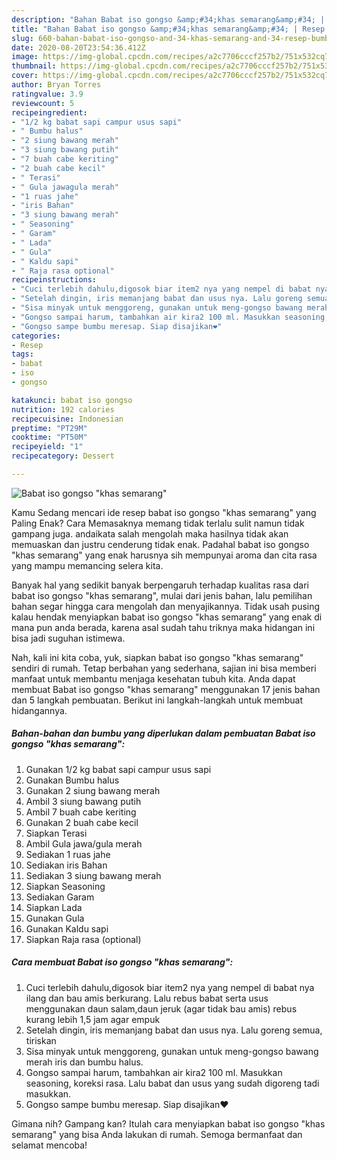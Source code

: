 ```yaml
---
description: "Bahan Babat iso gongso &amp;#34;khas semarang&amp;#34; | Resep Bumbu Babat iso gongso &amp;#34;khas semarang&amp;#34; Yang Enak dan Simpel"
title: "Bahan Babat iso gongso &amp;#34;khas semarang&amp;#34; | Resep Bumbu Babat iso gongso &amp;#34;khas semarang&amp;#34; Yang Enak dan Simpel"
slug: 660-bahan-babat-iso-gongso-and-34-khas-semarang-and-34-resep-bumbu-babat-iso-gongso-and-34-khas-semarang-and-34-yang-enak-dan-simpel
date: 2020-08-20T23:54:36.412Z
image: https://img-global.cpcdn.com/recipes/a2c7706cccf257b2/751x532cq70/babat-iso-gongso-khas-semarang-foto-resep-utama.jpg
thumbnail: https://img-global.cpcdn.com/recipes/a2c7706cccf257b2/751x532cq70/babat-iso-gongso-khas-semarang-foto-resep-utama.jpg
cover: https://img-global.cpcdn.com/recipes/a2c7706cccf257b2/751x532cq70/babat-iso-gongso-khas-semarang-foto-resep-utama.jpg
author: Bryan Torres
ratingvalue: 3.9
reviewcount: 5
recipeingredient:
- "1/2 kg babat sapi campur usus sapi"
- " Bumbu halus"
- "2 siung bawang merah"
- "3 siung bawang putih"
- "7 buah cabe keriting"
- "2 buah cabe kecil"
- " Terasi"
- " Gula jawagula merah"
- "1 ruas jahe"
- "iris Bahan"
- "3 siung bawang merah"
- " Seasoning"
- " Garam"
- " Lada"
- " Gula"
- " Kaldu sapi"
- " Raja rasa optional"
recipeinstructions:
- "Cuci terlebih dahulu,digosok biar item2 nya yang nempel di babat nya ilang dan bau amis berkurang. Lalu rebus babat serta usus menggunakan daun salam,daun jeruk (agar tidak bau amis) rebus kurang lebih 1,5 jam agar empuk"
- "Setelah dingin, iris memanjang babat dan usus nya. Lalu goreng semua, tiriskan"
- "Sisa minyak untuk menggoreng, gunakan untuk meng-gongso bawang merah iris dan bumbu halus."
- "Gongso sampai harum, tambahkan air kira2 100 ml. Masukkan seasoning, koreksi rasa. Lalu babat dan usus yang sudah digoreng tadi masukkan."
- "Gongso sampe bumbu meresap. Siap disajikan❤"
categories:
- Resep
tags:
- babat
- iso
- gongso

katakunci: babat iso gongso 
nutrition: 192 calories
recipecuisine: Indonesian
preptime: "PT29M"
cooktime: "PT50M"
recipeyield: "1"
recipecategory: Dessert

---
```



![Babat iso gongso &#34;khas semarang&#34;](https://img-global.cpcdn.com/recipes/a2c7706cccf257b2/751x532cq70/babat-iso-gongso-khas-semarang-foto-resep-utama.jpg)

Kamu Sedang mencari ide resep babat iso gongso &#34;khas semarang&#34; yang Paling Enak? Cara Memasaknya memang tidak terlalu sulit namun tidak gampang juga. andaikata salah mengolah maka hasilnya tidak akan memuaskan dan justru cenderung tidak enak. Padahal babat iso gongso &#34;khas semarang&#34; yang enak harusnya sih mempunyai aroma dan cita rasa yang mampu memancing selera kita.



Banyak hal yang sedikit banyak berpengaruh terhadap kualitas rasa dari babat iso gongso &#34;khas semarang&#34;, mulai dari jenis bahan, lalu pemilihan bahan segar hingga cara mengolah dan menyajikannya. Tidak usah pusing kalau hendak menyiapkan babat iso gongso &#34;khas semarang&#34; yang enak di mana pun anda berada, karena asal sudah tahu triknya maka hidangan ini bisa jadi suguhan istimewa.


Nah, kali ini kita coba, yuk, siapkan babat iso gongso &#34;khas semarang&#34; sendiri di rumah. Tetap berbahan yang sederhana, sajian ini bisa memberi manfaat untuk membantu menjaga kesehatan tubuh kita. Anda dapat membuat Babat iso gongso &#34;khas semarang&#34; menggunakan 17 jenis bahan dan 5 langkah pembuatan. Berikut ini langkah-langkah untuk membuat hidangannya.

<!--inarticleads1-->

##### Bahan-bahan dan bumbu yang diperlukan dalam pembuatan Babat iso gongso &#34;khas semarang&#34;:

1. Gunakan 1/2 kg babat sapi campur usus sapi
1. Gunakan  Bumbu halus
1. Gunakan 2 siung bawang merah
1. Ambil 3 siung bawang putih
1. Ambil 7 buah cabe keriting
1. Gunakan 2 buah cabe kecil
1. Siapkan  Terasi
1. Ambil  Gula jawa/gula merah
1. Sediakan 1 ruas jahe
1. Sediakan iris Bahan
1. Sediakan 3 siung bawang merah
1. Siapkan  Seasoning
1. Sediakan  Garam
1. Siapkan  Lada
1. Gunakan  Gula
1. Gunakan  Kaldu sapi
1. Siapkan  Raja rasa (optional)




<!--inarticleads2-->

##### Cara membuat Babat iso gongso &#34;khas semarang&#34;:

1. Cuci terlebih dahulu,digosok biar item2 nya yang nempel di babat nya ilang dan bau amis berkurang. Lalu rebus babat serta usus menggunakan daun salam,daun jeruk (agar tidak bau amis) rebus kurang lebih 1,5 jam agar empuk
1. Setelah dingin, iris memanjang babat dan usus nya. Lalu goreng semua, tiriskan
1. Sisa minyak untuk menggoreng, gunakan untuk meng-gongso bawang merah iris dan bumbu halus.
1. Gongso sampai harum, tambahkan air kira2 100 ml. Masukkan seasoning, koreksi rasa. Lalu babat dan usus yang sudah digoreng tadi masukkan.
1. Gongso sampe bumbu meresap. Siap disajikan❤




Gimana nih? Gampang kan? Itulah cara menyiapkan babat iso gongso &#34;khas semarang&#34; yang bisa Anda lakukan di rumah. Semoga bermanfaat dan selamat mencoba!
